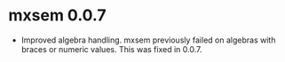 # mxsem 0.0.7

* Improved algebra handling. mxsem previously failed on algebras with braces
or numeric values. This was fixed in 0.0.7.
